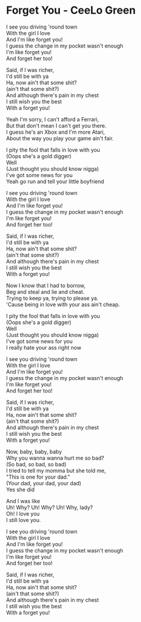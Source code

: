 # Forget You - CeeLo Green

I see you driving 'round town\
With the girl I love\
And I'm like forget you!\
I guess the change in my pocket wasn't enough\
I'm like forget you!\
And forget her too!

Said, if I was richer,\
I'd still be with ya\
Ha, now ain't that some shit?\
(ain't that some shit?)\
And although there's pain in my chest\
I still wish you the best\
With a forget you!

Yeah I'm sorry, I can't afford a Ferrari,\
But that don't mean I can't get you there.\
I guess he's an Xbox and I'm more Atari,\
About the way you play your game ain't fair.

I pity the fool that falls in love with you\
(Oops she's a gold digger)\
Well\
(Just thought you should know nigga)\
I've got some news for you\
Yeah go run and tell your little boyfriend

I see you driving 'round town\
With the girl I love\
And I'm like forget you!\
I guess the change in my pocket wasn't enough\
I'm like forget you!\
And forget her too!

Said, if I was richer,\
I'd still be with ya\
Ha, now ain't that some shit?\
(ain't that some shit?)\
And although there's pain in my chest\
I still wish you the best\
With a forget you!

Now I know that I had to borrow,\
Beg and steal and lie and cheat.\
Trying to keep ya, trying to please ya.\
'Cause being in love with your ass ain't cheap.

I pity the fool that falls in love with you\
(Oops she's a gold digger)\
Well\
(Just thought you should know nigga)\
I've got some news for you\
I really hate your ass right now

I see you driving 'round town\
With the girl I love\
And I'm like forget you!\
I guess the change in my pocket wasn't enough\
I'm like forget you!\
And forget her too!

Said, if I was richer,\
I'd still be with ya\
Ha, now ain't that some shit?\
(ain't that some shit?)\
And although there's pain in my chest\
I still wish you the best\
With a forget you!

Now, baby, baby, baby\
Why you wanna wanna hurt me so bad?\
(So bad, so bad, so bad)\
I tried to tell my momma but she told me,\
"This is one for your dad."\
(Your dad, your dad, your dad)\
Yes she did

And I was like\
Uh! Why? Uh! Why? Uh! Why, lady?\
Oh! I love you\
I still love you.

I see you driving 'round town\
With the girl I love\
And I'm like forget you!\
I guess the change in my pocket wasn't enough\
I'm like forget you!\
And forget her too!

Said, if I was richer,\
I'd still be with ya\
Ha, now ain't that some shit?\
(ain't that some shit?)\
And although there's pain in my chest\
I still wish you the best\
With a forget you!